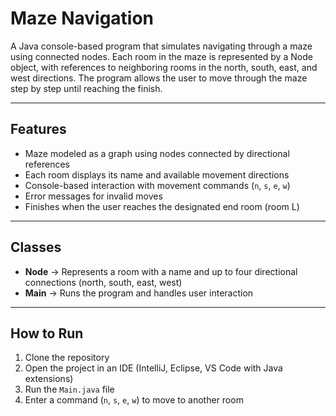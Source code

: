 # Maze Navigation

A Java console-based program that simulates navigating through a maze using connected nodes. Each room in the maze is represented by a Node object, with references to neighboring rooms in the north, south, east, and west directions. The program allows the user to move through the maze step by step until reaching the finish.

---

## Features
- Maze modeled as a graph using nodes connected by directional references  
- Each room displays its name and available movement directions  
- Console-based interaction with movement commands (`n`, `s`, `e`, `w`)  
- Error messages for invalid moves  
- Finishes when the user reaches the designated end room (room L) 

---

## Classes
- **Node** → Represents a room with a name and up to four directional connections (north, south, east, west)  
- **Main** → Runs the program and handles user interaction  

---

## How to Run
1. Clone the repository  
2. Open the project in an IDE (IntelliJ, Eclipse, VS Code with Java extensions)  
3. Run the `Main.java` file
4. Enter a command (`n`, `s`, `e`, `w`) to move to another room  
